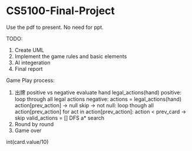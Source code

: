 # CS5100-Final-Project

Use the pdf to present. No need for ppt.


TODO:
1. Create UML
2. Implement the game rules and basic elements
3. AI integeration
4. Final report



Game Play process:
1. 出牌 positive vs negative
evaluate hand legal_actions(hand) 
positive:  loop through all legal actions
negative: actions = legal_actions(hand)
            action[prev_action] -> null skip
            -> not null: loop though all action[prev_action]
            for act in action[prev_action]:
                action < prev_card -> skip
            valid_actions = []
            DFS a* search
2. Round by round
3. Game over

int(card.value/10)